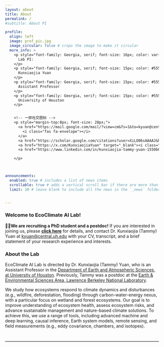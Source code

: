 ```yaml
---
layout: about
title: About
permalink: /
#subtitle: About PI

profile:
  align: left
  image: prof_pic.jpg
  image_circular: false # crops the image to make it circular
  more_info: >
    <p style="font-family: Georgia, serif; font-size: 16px; color: var(--global-theme-color);">
      Lab PI: 
    </p>
    <p style="font-family: Georgia, serif; font-size: 15px; color: #555;">
      Kunxiaojia Yuan
    </p>
    <p style="font-family: Georgia, serif; font-size: 15px; color: #555;">
      Assistant Professor
    </p>
    <p style="font-family: Georgia, serif; font-size: 15px; color: #555;">
      University of Houston
    </p>


    <!-- 一排社交图标 -->
    <p style="margin-top:8px; font-size: 28px;">
      <a href="https://mail.google.com/mail/?view=cm&fs=1&to=kyuan@central.uh.edu" target="_blank" rel="noopener">
        <i class="fas fa-envelope"></i>
      </a>
      <a href="https://scholar.google.com/citations?user=XiLO06sAAAAJ&hl=en&oi=ao" target="_blank"><i class="ai ai-google-scholar"></i></a>
      <a href="https://x.com/KunxiaojiaYuan" target="_blank"><i class="fab fa-x-twitter"></i></a>
      <a href="https://www.linkedin.com/in/kunxiaojia-tammy-yuan-1550b01aa/" target="_blank"><i class="fab fa-linkedin"></i></a>

    </p>



announcements:
  enabled: true # includes a list of news items
  scrollable: true # adds a vertical scroll bar if there are more than 3 news items
  limit: 20 # leave blank to include all the news in the `_news` folder


---
```



### Welcome to EcoClimate AI Lab! 

📢📢**We are recruiting a PhD student and a postdoc!**  If you are interested in joining us, please **[click here](https://ecoai-yuanlab.github.io/teaching/)** for details, and contact Dr. Kunxiaojia (Tammy) Yuan at <a href="mailto:kyuan@central.uh.edu" class="email-link">kyuan@central.uh.edu</a> with your CV, transcript, and a brief statement of your research experience and interests.

### About the Lab

EcoClimate AI Lab is directed by Dr. Kunxiaojia (Tammy) Yuan, who is an Assistant Professor in the [Department of Earth and Atmospheric Sciences, at University of Houston](https://www.uh.edu/nsm/earth-atmospheric/). Previously, Tammy was a postdoc at the [Earth & Environmental Sciences Area, Lawrence Berkeley National Laboratory](https://eesa.lbl.gov/). 

We study how ecosystems respond to climate dynamics and disturbances (e.g., wildfire, deforestation, flooding) through carbon-water-energy nexus, with a particular focus on wetland and forest ecosystems. Our goal is to improve understanding of ecosystem health, assess ecosystem risks, and advance sustainable management and nature-based climate solutions. To achieve this, we use a range of tools, including advanced machine and deep learning, causal inference, Earth system models, remote sensing, and field measurements (e.g., eddy covariance, chambers, and isotopes).


<hr style="margin: 40px 0 20px 0; border: 0; border-top: 2px solid #ccc;" />

